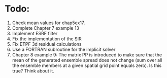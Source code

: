 # Todo:
1. Check mean values for chap5ex17.
2. Complete Chapter 7 example 13
  1. Implement ESRF filter
  2. Fix the implementation of the SIR
  3. Fix ETPF 3d residual calculations
  4. Use a FORTRAN subroutine for the implicit solver
3. Chapter 8 example 9: The matrix PP is introduced to make sure that the mean of the generated ensemble spread does not change (sum over all the ensemble members at a given spatial grid point equals zero). Is this true? Think about it.
